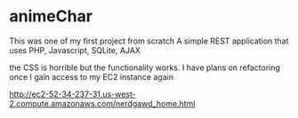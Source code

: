 # animeChar
This was one of my first project from scratch 
A simple REST application that uses PHP, Javascript, SQLite, AJAX

the CSS is horrible but the functionality works. I have plans on refactoring once I gain access to my EC2 instance again

http://ec2-52-34-237-31.us-west-2.compute.amazonaws.com/nerdgawd_home.html
